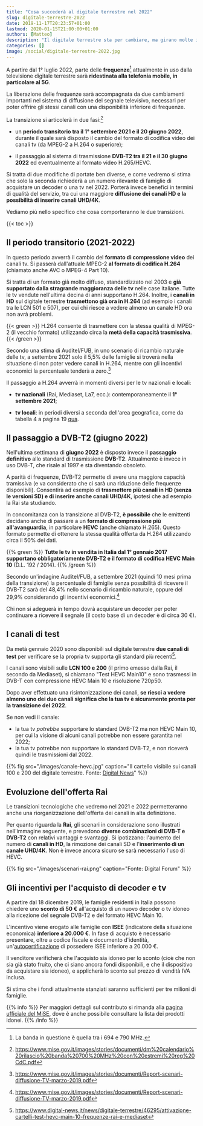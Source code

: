 ```yaml
---
title: "Cosa succederà al digitale terrestre nel 2022"
slug: digitale-terrestre-2022
date: 2019-11-17T20:23:57+01:00
lastmod: 2020-01-15T21:00:00+01:00
authors: [Matteo]
description: "Il digitale terrestre sta per cambiare, ma girano molte informazioni errate. Ecco cosa succederà con precisione e perché probabilmente non c'è da preoccuparsi."
categories: []
image: /social/digitale-terrestre-2022.jpg
---
```


A partire dal 1° luglio 2022, parte delle **frequenze**[^freq] attualmente in uso dalla televisione digitale terrestre sarà **ridestinata alla telefonia mobile, in particolare al 5G**.

[^freq]: La banda in questione è quella tra i 694 e 790 MHz.

La liberazione delle frequenze sarà accompagnata da due cambiamenti importanti nel sistema di diffusione del segnale televisivo, necessari per poter offrire gli stessi canali con una disponibilità inferiore di frequenze.

La transizione si articolerà in due fasi:[^mise]

- un **periodo transitorio tra il 1° settembre 2021 e il 20 giugno 2022**, durante il quale sarà disposto il cambio del formato di codifica video dei canali tv (da MPEG-2 a H.264 o superiore);

- il passaggio al sistema di trasmissione **DVB-T2 tra il 21 e il 30 giugno 2022** ed eventualmente al formato video H.265/HEVC.

Si tratta di due modifiche di portate ben diverse, e come vedremo si stima che solo la seconda richiederà a un numero rilevante di famiglie di acquistare un decoder o una tv nel 2022. Porterà invece benefici in termini di qualità del servizio, tra cui una maggiore **diffusione dei canali HD e la possibilità di inserire canali UHD/4K**.

Vediamo più nello specifico che cosa comporteranno le due transizioni.

{{< toc >}}

## Il periodo transitorio (2021-2022)

In questo periodo avverrà il cambio del **formato di compressione video** dei canali tv. Si passerà dall'attuale MPEG-2 **al formato di codifica H.264** (chiamato anche AVC o MPEG-4 Part 10).

Si tratta di un formato già molto diffuso, standardizzato nel 2003 e **già supportato dalla stragrande maggioranza delle tv** nelle case italiane. Tutte le tv vendute nell'ultima decina di anni supportano H.264. Inoltre, i **canali in HD** sul digitale terrestre **trasmettono già ora in H.264** (ad esempio i canali tra le LCN 501 e 507), per cui chi riesce a vedere almeno un canale HD ora non avrà problemi.

{{< green >}}
H.264 consente di trasmettere con la stessa qualità di MPEG-2 (il vecchio formato) utilizzando circa la **metà della capacità trasmissiva**.
{{< /green >}}

Secondo una stima di Auditel/FUB, in uno scenario di ricambio naturale delle tv, a settembre 2021 solo il 5,5% delle famiglie si troverà nella situazione di non poter vedere canali in H.264, mentre con gli incentivi economici la percentuale tenderà a zero.[^auditel]

Il passaggio a H.264 avverrà in momenti diversi per le tv nazionali e locali:

- **tv nazionali** (Rai, Mediaset, La7, ecc.): contemporaneamente il **1° settembre 2021**;

- **tv locali**: in periodi diversi a seconda dell'area geografica, come da tabella 4 a pagina 19 [qua](https://www.mise.gov.it/images/stories/documenti/dm%20calendario%20rilascio%20banda%20700%20MHz%20con%20estremi%20reg%20CdC.pdf).

## Il passaggio a DVB-T2 (giugno 2022)

Nell'ultima settimana di **giugno 2022** è disposto invece il **passaggio definitivo** allo standard di trasmissione **DVB-T2**. Attualmente è invece in uso DVB-T, che risale al 1997 e sta diventando obsoleto.

A parità di frequenze, DVB-T2 permette di avere una maggiore capacità tramissiva (e va considerato che ci sarà una riduzione delle frequenze disponibili). Consentirà ad esempio di **trasmettere più canali in HD (senza le versioni SD) e di inserire anche canali UHD/4K**, ipotesi che ad esempio la Rai sta studiando.

In concomitanza con la transizione al DVB-T2, **è possibile** che le emittenti decidano anche di passare a un **formato di compressione più all'avanguardia**, in particolare **HEVC** (anche chiamato H.265). Questo formato permette di ottenere la stessa qualità offerta da H.264 utilizzando circa il 50% dei dati.

{{% green %}}
**Tutte le tv in vendita in Italia dal 1° gennaio 2017 supportano obbligatoriamente DVB-T2 e il formato di codifica HEVC Main 10** (D.L. 192 / 2014).
{{% /green %}}

Secondo un'indagine Auditel/FUB, a settembre 2021 (quindi 10 mesi prima della transizione) la percentuale di famiglie senza possibilità di ricevere il DVB-T2 sarà del 48,4% nello scenario di ricambio naturale, oppure del 29,9% considerando gli incentivi economici.[^auditel]

Chi non si adeguerà in tempo dovrà acquistare un decoder per poter continuare a ricevere il segnale (il costo base di un decoder è di circa 30 €).

## I canali di test

Da metà gennaio 2020 sono disponibili sul digitale terrestre **due canali di test** per verificare se la propria tv supporta gli standard più recenti[^cartelli].

I canali sono visibili sulle **LCN 100 e 200** (il primo emesso dalla Rai, il secondo da Mediaset), si chiamano "Test HEVC Main10" e sono trasmessi in DVB-T con compressione HEVC Main 10 e risoluzione 720p50.

Dopo aver effettuato una risintonizzazione dei canali, **se riesci a vedere almeno uno dei due canali significa che la tua tv è sicuramente pronta per la transizione del 2022**.

[^cartelli]: https://www.digital-news.it/news/digitale-terrestre/46295/attivazione-cartelli-test-hevc-main-10-frequenze-rai-e-mediaset

Se non vedi il canale:

- la tua tv *potrebbe* supportare lo standard DVB-T2 ma non HEVC Main 10, per cui la visione di alcuni canali potrebbe non essere garantita nel 2022;
- la tua tv potrebbe non supportare lo standard DVB-T2, e non riceverà quindi le trasmissioni dal 2022.

{{% fig src="/images/canale-hevc.jpg" caption="Il cartello visibile sui canali 100 e 200 del digitale terrestre. Fonte: [Digital News](https://www.digital-news.it/news/digitale-terrestre/46295/attivazione-cartelli-test-hevc-main-10-frequenze-rai-e-mediaset)" %}}

## Evoluzione dell'offerta Rai

Le transizioni tecnologiche che vedremo nel 2021 e 2022 permetteranno anche una riorganizzazione dell'offerta dei canali in alta definizione.
 
Per quanto riguarda la **Rai**, gli scenari in considerazione sono illustrati nell'immagine seguente, e prevedono **diverse combinazioni di DVB-T e DVB-T2** con relativi vantaggi e svantaggi. Si ipotizzano: l'aumento del numero di **canali in HD**, la rimozione dei canali SD e l'**inserimento di un canale UHD/4K**. Non è invece ancora sicuro se sarà necessario l'uso di HEVC.

{{% fig src="/images/scenari-rai.png" caption="Fonte: Digital Forum" %}}

## Gli incentivi per l'acquisto di decoder e tv

A partire dal 18 dicembre 2019, le famiglie residenti in Italia possono chiedere uno **sconto di 50 €** all'acquisto di un nuovo decoder o tv idoneo alla ricezione del segnale DVB-T2 e del formato HEVC Main 10.

L'incentivo viene erogato alle famiglie con **ISEE** (indicatore della situazione economica) **inferiore a 20.000 €**. In fase di acquisto è necessario presentare, oltre a codice fiscale e documento d'identità, un'[autocertificazione](https://www.mise.gov.it/images/stories/documenti/Facsmile-domanda-bonus-TV-decoder.pdf) di possedere ISEE inferiore a 20.000 €.

Il venditore verificherà che l'acquisto sia idoneo per lo sconto (cioè che non sia già stato fruito, che ci siano ancora fondi disponibili, e che il dispositivo da acquistare sia idoneo), e applicherà lo sconto sul prezzo di vendità IVA inclusa.

Si stima che i fondi attualmente stanziati saranno sufficienti per tre milioni di famiglie.

{{% info %}}
Per maggiori dettagli sul contributo si rimanda alla [pagina ufficiale del MiSE](https://www.mise.gov.it/index.php/it/incentivi/comunicazioni/bonus-tv), dove è anche possibile consultare la lista dei prodotti idonei.
{{% /info %}}

[^mise]: https://www.mise.gov.it/images/stories/documenti/dm%20calendario%20rilascio%20banda%20700%20MHz%20con%20estremi%20reg%20CdC.pdf
[^auditel]: https://www.mise.gov.it/images/stories/documenti/Report-scenari-diffusione-TV-marzo-2019.pdf
